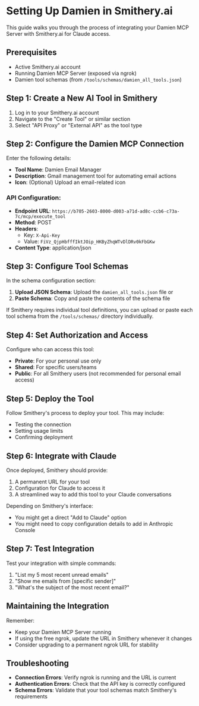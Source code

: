 # Setting Up Damien in Smithery.ai

This guide walks you through the process of integrating your Damien MCP Server with Smithery.ai for Claude access.

## Prerequisites

- Active Smithery.ai account
- Running Damien MCP Server (exposed via ngrok)
- Damien tool schemas (from `/tools/schemas/damien_all_tools.json`)

## Step 1: Create a New AI Tool in Smithery

1. Log in to your Smithery.ai account
2. Navigate to the "Create Tool" or similar section
3. Select "API Proxy" or "External API" as the tool type

## Step 2: Configure the Damien MCP Connection

Enter the following details:

- **Tool Name**: Damien Email Manager
- **Description**: Gmail management tool for automating email actions
- **Icon**: (Optional) Upload an email-related icon

### API Configuration:

- **Endpoint URL**: `https://b705-2603-8000-d003-a71d-ad8c-ccb6-c73a-7c/mcp/execute_tool`
- **Method**: POST
- **Headers**:
  - Key: `X-Api-Key`
  - Value: `FiVz_QjpHbfffIktJOip_HKByZhqWTvDlDRv0kFbGKw`
- **Content Type**: application/json

## Step 3: Configure Tool Schemas

In the schema configuration section:

1. **Upload JSON Schema**: Upload the `damien_all_tools.json` file or
2. **Paste Schema**: Copy and paste the contents of the schema file

If Smithery requires individual tool definitions, you can upload or paste each tool schema from the `/tools/schemas/` directory individually.

## Step 4: Set Authorization and Access

Configure who can access this tool:

- **Private**: For your personal use only
- **Shared**: For specific users/teams
- **Public**: For all Smithery users (not recommended for personal email access)

## Step 5: Deploy the Tool

Follow Smithery's process to deploy your tool. This may include:
- Testing the connection
- Setting usage limits
- Confirming deployment

## Step 6: Integrate with Claude

Once deployed, Smithery should provide:

1. A permanent URL for your tool
2. Configuration for Claude to access it
3. A streamlined way to add this tool to your Claude conversations

Depending on Smithery's interface:
- You might get a direct "Add to Claude" option
- You might need to copy configuration details to add in Anthropic Console

## Step 7: Test Integration

Test your integration with simple commands:

1. "List my 5 most recent unread emails"
2. "Show me emails from [specific sender]"
3. "What's the subject of the most recent email?"

## Maintaining the Integration

Remember:
- Keep your Damien MCP Server running
- If using the free ngrok, update the URL in Smithery whenever it changes
- Consider upgrading to a permanent ngrok URL for stability

## Troubleshooting

- **Connection Errors**: Verify ngrok is running and the URL is current
- **Authentication Errors**: Check that the API key is correctly configured
- **Schema Errors**: Validate that your tool schemas match Smithery's requirements
